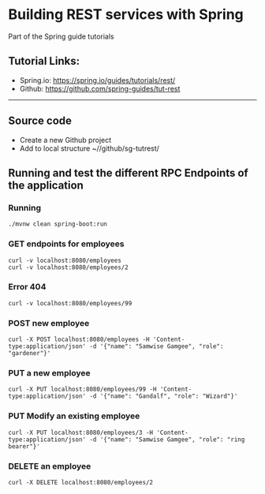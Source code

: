 # Building REST services with Spring

Part of the Spring guide tutorials

## Tutorial Links:

- Spring.io: https://spring.io/guides/tutorials/rest/
- Github: https://github.com/spring-guides/tut-rest

---

## Source code 

- Create a new Github project
- Add to local structure ~/<workspace>/github/sg-tutrest/

## Running and test the different RPC Endpoints of the application

### Running
```
./mvnw clean spring-boot:run
```

### GET endpoints for employees
```
curl -v localhost:8080/employees
curl -v localhost:8080/employees/2
```

### Error 404
```
curl -v localhost:8080/employees/99
```

### POST new employee
```
curl -X POST localhost:8080/employees -H 'Content-type:application/json' -d '{"name": "Samwise Gamgee", "role": "gardener"}'
```

### PUT a new employee
```
curl -X PUT localhost:8080/employees/99 -H 'Content-type:application/json' -d '{"name": "Gandalf", "role": "Wizard"}'
```

### PUT Modify an existing employee
```
curl -X PUT localhost:8080/employees/3 -H 'Content-type:application/json' -d '{"name": "Samwise Gamgee", "role": "ring bearer"}'
```

### DELETE an employee
```
curl -X DELETE localhost:8080/employees/2
```
